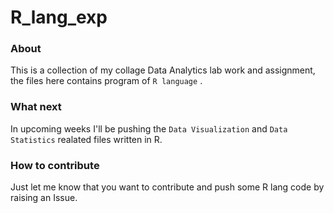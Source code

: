 # R_lang_exp
### About
This is a collection of my collage Data Analytics lab work and assignment, the files here contains program of `R language` .

### What next
In upcoming weeks I'll be pushing the `Data Visualization` and `Data Statistics` realated files written in R.

### How to contribute
Just let me know that you want to contribute and push some R lang code by raising an Issue.
